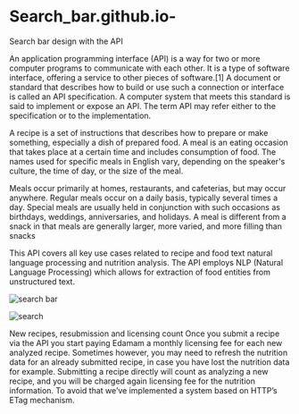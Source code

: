 # Search_bar.github.io-
Search bar design with the API

An application programming interface (API) is a way for two or more computer programs to communicate with each other. It is a type of software interface, offering a service to other pieces of software.[1] A document or standard that describes how to build or use such a connection or interface is called an API specification. A computer system that meets this standard is said to implement or expose an API. The term API may refer either to the specification or to the implementation.

A recipe is a set of instructions that describes how to prepare or make something, especially a dish of prepared food.
A meal is an eating occasion that takes place at a certain time and includes consumption of food. The names used for specific meals in English vary, depending on the speaker's culture, the time of day, or the size of the meal.

Meals occur primarily at homes, restaurants, and cafeterias, but may occur anywhere. Regular meals occur on a daily basis, typically several times a day. Special meals are usually held in conjunction with such occasions as birthdays, weddings, anniversaries, and holidays. A meal is different from a snack in that meals are generally larger, more varied, and more filling than snacks

This API covers all key use cases related to recipe and food text natural language processing and nutrition analysis. The API employs NLP (Natural Language Processing) which allows for extraction of food entities from unstructured text.


![search bar](https://user-images.githubusercontent.com/97239651/191457836-cd030822-a0bd-4ceb-8261-9b7b337695e5.PNG)


![search](https://user-images.githubusercontent.com/97239651/191457843-469b0a7a-0fad-412b-b69f-e6fd12968cb1.PNG)



New recipes, resubmission and licensing count
Once you submit a recipe via the API you start paying Edamam a monthly licensing fee for each new analyzed recipe. Sometimes however, you may need to refresh the nutrition data for an already submitted recipe, in case you have lost the nutrition data for example. Submitting a recipe directly will count as analyzing a new recipe, and you will be charged again licensing fee for the nutrition information. To avoid that we’ve implemented a system based on HTTP’s ETag mechanism.
